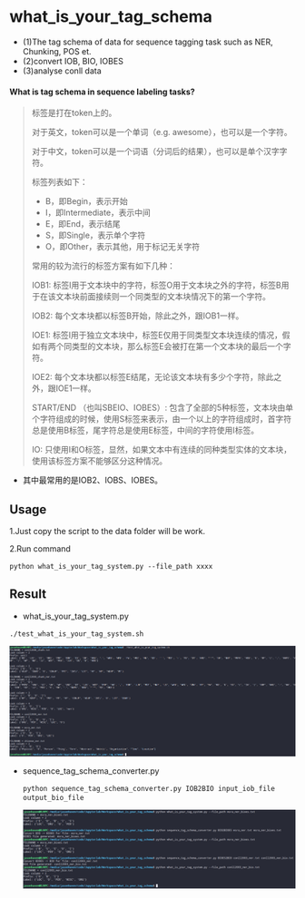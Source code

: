 # what_is_your_tag_schema
- (1)The tag schema of data for sequence tagging task such as NER, Chunking, POS et.
- (2)convert IOB, BIO, IOBES
- (3)analyse conll data

#### What is tag schema in sequence labeling tasks?

>标签是打在token上的。
>
>对于英文，token可以是一个单词（e.g. awesome），也可以是一个字符。
>
>对于中文，token可以是一个词语（分词后的结果），也可以是单个汉字字符。
>
> 标签列表如下：
>
>- B，即Begin，表示开始
>- I，即Intermediate，表示中间
>- E，即End，表示结尾
>- S，即Single，表示单个字符
>- O，即Other，表示其他，用于标记无关字符
>
>常用的较为流行的标签方案有如下几种：
>
>IOB1: 标签I用于文本块中的字符，标签O用于文本块之外的字符，标签B用于在该文本块前面接续则一个同类型的文本块情况下的第一个字符。
>
>IOB2: 每个文本块都以标签B开始，除此之外，跟IOB1一样。
>
>IOE1: 标签I用于独立文本块中，标签E仅用于同类型文本块连续的情况，假如有两个同类型的文本块，那么标签E会被打在第一个文本块的最后一个字符。
>
>IOE2: 每个文本块都以标签E结尾，无论该文本块有多少个字符，除此之外，跟IOE1一样。
>
>START/END （也叫SBEIO、IOBES）: 包含了全部的5种标签，文本块由单个字符组成的时候，使用S标签来表示，由一个以上的字符组成时，首字符总是使用B标签，尾字符总是使用E标签，中间的字符使用I标签。
>
>IO: 只使用I和O标签，显然，如果文本中有连续的同种类型实体的文本块，使用该标签方案不能够区分这种情况。

- 其中最常用的是IOB2、IOBS、IOBES。

## Usage

1.Just copy the script to the data folder will be work.

2.Run command

```shell
python what_is_your_tag_system.py --file_path xxxx
```

## Result

- what_is_your_tag_system.py

```shell
./test_what_is_your_tag_system.sh
```

![](1.png)

- sequence_tag_schema_converter.py

  ```shell
  python sequence_tag_schema_converter.py IOB2BIO input_iob_file output_bio_file
  ```

  ![](2.png)
